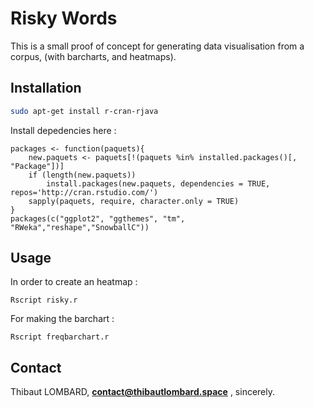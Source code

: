 # Risky Words
This is a small proof of concept for generating data visualisation from a corpus, (with barcharts, and heatmaps).
 
## Installation
```sh
sudo apt-get install r-cran-rjava
```
Install depedencies here : 
```
packages <- function(paquets){
    new.paquets <- paquets[!(paquets %in% installed.packages()[, "Package"])]
    if (length(new.paquets))
        install.packages(new.paquets, dependencies = TRUE, repos='http://cran.rstudio.com/')
    sapply(paquets, require, character.only = TRUE)
}
packages(c("ggplot2", "ggthemes", "tm", "RWeka","reshape","SnowballC"))
```
## Usage
In order to create an heatmap : 
```
Rscript risky.r

```
For making the barchart : 
```
Rscript freqbarchart.r 
```

## Contact
Thibaut LOMBARD,
 **contact@thibautlombard.space** , 
 sincerely.
